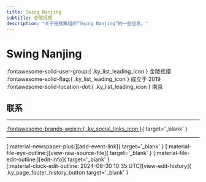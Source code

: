 ```yaml
---
title: Swing Nanjing
subtitle: 金陵摇摆
description: "关于摇摆舞组织“Swing Nanjing”的一些信息。"
---
```


# Swing Nanjing

:fontawesome-solid-user-group:{ .ky_list_leading_icon } 金陵摇摆  
:fontawesome-solid-flag:{ .ky_list_leading_icon } 成立于 2019  
:fontawesome-solid-location-dot:{ .ky_list_leading_icon } 南京  


## 联系


---

 [:fontawesome-brands-weixin:{ .ky_social_links_icon }](# "SwingNanjing摇摆南京"){ target='_blank' }

---

<div class="ky_page_footer" markdown>
<div class="ky_page_footer_trailing" markdown="span">
[:material-newspaper-plus:][add-event-link]{ target='_blank' }
[:material-file-eye-outline:][view-raw-source-file]{ target='_blank' }
[:material-file-edit-outline:][edit-info]{ target='_blank' }
</div>
<div class="ky_page_footer_leading" markdown="span">
[:material-clock-edit-outline: 2024-06-30 10:35 UTC][view-edit-history]{ .ky_page_footer_history_button target='_blank' }
</div>
</div>

[add-event-link]: https://github.com/swingdance/events/issues/new?assignees=&labels=add+event&projects=&template=02-add_entity.yml&title=%5Bcn%5D%20%3CName%3E&region=cn&province=Jiangsu&city=Nanjing&org_id=swing-nan-jing "添加活动"
[view-raw-source-file]: https://github.com/swingdance/orgs/blob/main/cn/swing-nan-jing.json "查看原始源文件"
[edit-info]: https://github.com/swingdance/orgs/issues/new?assignees=&labels=update+org&projects=&template=03-update_entity.yml&title=%5Bcn%5D%20Swing%20Nanjing&region=cn&id=swing-nan-jing&name=Swing%20Nanjing "编辑信息"

[view-edit-history]: https://github.com/swingdance/orgs/commits/main/cn/swing-nan-jing.json "查看编辑历史"
